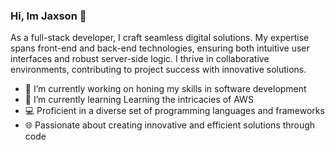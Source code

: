 ### Hi, Im Jaxson 👋

As a full-stack developer, I craft seamless digital solutions. My expertise spans front-end and back-end technologies, ensuring both intuitive user interfaces and robust server-side logic. I thrive in collaborative environments, contributing to project success with innovative solutions.

- 🔭 I’m currently working on honing my skills in software development
- 🌱 I’m currently learning Learning the intricacies of AWS
- 💻 Proficient in a diverse set of programming languages and frameworks
- 🌐 Passionate about creating innovative and efficient solutions through code


